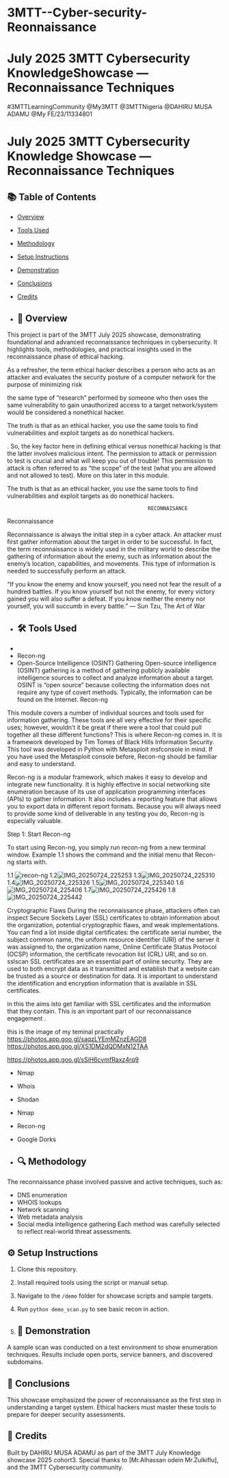 # 3MTT--Cyber-security-Reonnaissance
# July 2025 3MTT Cybersecurity KnowledgeShowcase — Reconnaissance Techniques
#3MTTLearningCommunity @My3MTT
@3MTTNigeria 
@DAHIRU MUSA ADAMU
@My FE/23/11334801

# July 2025 3MTT Cybersecurity Knowledge Showcase — Reconnaissance Techniques


## 📚 Table of Contents
- [Overview](#-overview)
- [Tools Used](#-tools-used)
- [Methodology](#-methodology)
- [Setup Instructions](#-setup-instructions)
- [Demonstration](#-demonstration)
- [Conclusions](#-conclusions)
- [Credits](#-credits)

- ## 📘 Overview
This project is part of the 3MTT July 2025 showcase, demonstrating foundational and advanced reconnaissance techniques in cybersecurity. It highlights tools, methodologies, and practical insights used in the reconnaissance phase of ethical hacking.

As a refresher, the term ethical hacker describes a person who acts as an attacker and evaluates the security posture of a computer network for the purpose of minimizing risk

the same type of “research” performed by someone who then uses the same vulnerability to gain unauthorized access to a target network/system would be considered a nonethical hacker.

The truth is that as an ethical hacker, you use the same tools to find vulnerabilities and exploit targets as do nonethical hackers.

. So, the key factor here in defining ethical versus nonethical hacking is that the latter involves malicious intent. The permission to attack or permission to test is crucial and what will keep you out of trouble! This permission to attack is often referred to as “the scope” of the test (what you are allowed and not allowed to test). More on this later in this module.

The truth is that as an ethical hacker, you use the same tools to find vulnerabilities and exploit targets as do nonethical hackers.

                                                  RECONNAISANCE
  Reconnaissance

Reconnaissance is always the initial step in a cyber attack. An attacker must first gather information about the target in order to be successful. In fact, the term reconnaissance is widely used in the military world to describe the gathering of information about the enemy, such as information about the enemy’s location, capabilities, and movements. This type of information is needed to successfully perform an attack.                                            
                                                  
“If you know the enemy and know yourself, you need not fear the result of a hundred battles. If you know yourself but not the enemy, for every victory gained you will also suffer a defeat. If you know neither the enemy nor yourself, you will succumb in every battle.”
― Sun Tzu, The Art of War


- ## 🛠️ Tools Used
- 
- Recon-ng
-  Open-Source Intelligence (OSINT) Gathering
Open-source intelligence (OSINT) gathering is a method of gathering publicly available intelligence sources to collect and analyze information about a target. OSINT is “open source” because collecting the information does not require any type of covert methods. Typically, the information can be found on the Internet.
Recon-ng

This module covers a number of individual sources and tools used for information gathering. These tools are all very effective for their specific uses; however, wouldn’t it be great if there were a tool that could pull together all these different functions? This is where Recon-ng comes in. It is a framework developed by Tim Tomes of Black Hills Information Security. This tool was developed in Python with Metasploit msfconsole in mind. If you have used the Metasploit console before, Recon-ng should be familiar and easy to understand.

Recon-ng is a modular framework, which makes it easy to develop and integrate new functionality. It is highly effective in social networking site enumeration because of its use of application programming interfaces (APIs) to gather information. It also includes a reporting feature that allows you to export data in different report formats. Because you will always need to provide some kind of deliverable in any testing you do, Recon-ng is especially valuable.

Step 1: Start Recon-ng

To start using Recon-ng, you simply run recon-ng from a new terminal window. Example 1.1 shows the command and the initial menu that Recon-ng starts with. 

1.1 ![recon-ng](https://github.com/user-attachments/assets/f6860fa1-536b-40ee-a7cd-5a212d4727b6)
1.2![IMG_20250724_225253](https://github.com/user-attachments/assets/dc04ef3b-30a6-4234-9008-8128282b2a97)
1.3![IMG_20250724_225310](https://github.com/user-attachments/assets/c7afb463-cf8e-4666-9beb-17ad8f6f5d1e)
1.4![IMG_20250724_225326](https://github.com/user-attachments/assets/7803e0d5-849c-49ea-b352-d7d9255b47eb)
1.5![IMG_20250724_225340](https://github.com/user-attachments/assets/5ea15777-d146-4458-be28-43291668ac30)
1.6![IMG_20250724_225406](https://github.com/user-attachments/assets/99a6ce64-17ec-420f-99e9-f56b9353e23e)
1.7![IMG_20250724_225426](https://github.com/user-attachments/assets/5275beb6-0475-4085-a4b9-35c96ec4c7ff)
1.8![IMG_20250724_225442](https://github.com/user-attachments/assets/a1d7f138-5e72-4b50-8a35-04db1bada194)

Cryptographic Flaws
During the reconnaissance phase, attackers often can inspect Secure Sockets Layer (SSL) certificates to obtain information about the organization, potential cryptographic flaws, and weak implementations. You can find a lot inside digital certificates: the certificate serial number, the subject common name, the uniform resource identifier (URI) of the server it was assigned to, the organization name, Online Certificate Status Protocol (OCSP) information, the certificate revocation list (CRL) URI, and so on.
sslscan
SSL certificates are an essential part of online security. They are used to both encrypt data as it transmitted and establish that a website can be trusted as a source or destination for data. It is important to understand the identification and encryption information that is available in SSL certificates. 

in this the aims isto get familiar with SSL certificates and the information that they contain. This is an important part of our reconnaissance engagement . 

this is the image of my teminal practically
https://photos.app.goo.gl/saqzLYEmMZnzEAGD8
https://photos.app.goo.gl/XS1DM2dQDMxN12TAA

https://photos.app.goo.gl/sSiH6cvmfRaxz4rq9

- Nmap
- Whois
- Shodan
- Nmap
- Recon-ng
- Google Dorks

- ## 🔍 Methodology
The reconnaissance phase involved passive and active techniques, such as:
- DNS enumeration
- WHOIS lookups
- Network scanning
- Web metadata analysis
- Social media intelligence gathering
Each method was carefully selected to reflect real-world threat assessments.

## ⚙️ Setup Instructions
1. Clone this repository.
2. Install required tools using the script or manual setup.
3. Navigate to the `/demo` folder for showcase scripts and sample targets.
4. Run `python demo_scan.py` to see basic recon in action.

5. ## 🎥 Demonstration
A sample scan was conducted on a test environment to show enumeration techniques. Results include open ports, service banners, and discovered subdomains.

## 🧠 Conclusions
This showcase emphasized the power of reconnaissance as the first step in understanding a target system. Ethical hackers must master these tools to prepare for deeper security assessments.

## 🙌 Credits
Built by DAHIRU MUSA ADAMU as part of the 3MTT July Knowledge showcase 2025 cohort3.
Special thanks to [Mr.Alhassan odein Mr.Zulkiflu], and the 3MTT Cybersecurity community.
